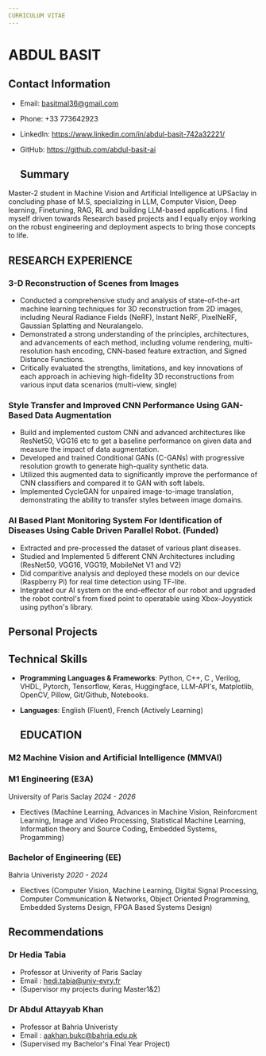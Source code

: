 ```yaml
---
CURRICULUM VITAE
---
```


<style>
pre {
    white-space: pre-line;
}
</style>

#  ABDUL BASIT

## Contact Information

- Email: basitmal36@gmail.com
- Phone: +33 773642923
- LinkedIn: https://www.linkedin.com/in/abdul-basit-742a32221/
- GitHub: https://github.com/abdul-basit-ai

  ## Summary

Master-2 student in Machine Vision and Artificial Intelligence at UPSaclay in concluding phase of M.S, specializing in LLM, Computer Vision, Deep learning, Finetuning, RAG, RL and building LLM-based applications. I find myself driven towards Research based projects and I equally enjoy working on the robust engineering and deployment aspects to bring those concepts to life.

## RESEARCH EXPERIENCE

### 3-D Reconstruction of Scenes from Images

- Conducted a comprehensive study and analysis of state-of-the-art machine learning techniques for 3D reconstruction from 2D
images, including Neural Radiance Fields (NeRF), Instant NeRF, PixelNeRF, Gaussian Splatting and Neuralangelo.
- Demonstrated a strong understanding of the principles, architectures, and advancements of each method, including volume
rendering, multi-resolution hash encoding, CNN-based feature extraction, and Signed Distance Functions.
- Critically evaluated the strengths, limitations, and key innovations of each approach in achieving high-fidelity 3D reconstructions
from various input data scenarios (multi-view, single)

### Style Transfer and Improved CNN Performance Using GAN-Based Data Augmentation
- Build and implemented custom CNN and advanced architectures like ResNet50, VGG16 etc to get a baseline performance on
given data and measure the impact of data augmentation.
- Developed and trained Conditional GANs (C-GANs) with progressive resolution growth to generate high-quality synthetic data.
- Utilized this augmented data to significantly improve the performance of CNN classifiers and compared it to GAN with soft labels.
- Implemented CycleGAN for unpaired image-to-image translation, demonstrating the ability to transfer styles between image
domains.

### AI Based Plant Monitoring System For Identification of Diseases Using Cable Driven Parallel Robot. (Funded)
- Extracted and pre-processed the dataset of various plant diseases.
- Studied and Implemented 5 different CNN Architectures including (ResNet50, VGG16, VGG19, MobileNet V1 and V2)
- Did comparitive analysis and deployed these models on our device (Raspberry Pi) for real time detection using TF-lite.
- Integrated our AI system on the end-effector of our robot and upgraded the robot control's from fixed point to operatable using Xbox-Joyystick using python's library.

## Personal Projects

## Technical Skills

- **Programming Languages & Frameworks**: Python, C++, C , Verilog, VHDL, Pytorch, Tensorflow, Keras, Huggingface, LLM-API's, Matplotlib, OpenCV, Pillow, Git/Github, Notebooks.
- **Languages**: English (Fluent), French (Actively Learning) 

  ## EDUCATION

### M2 Machine Vision and Artificial Intelligence (MMVAI)
### M1 Engineering (E3A)
University of Paris Saclay *2024 - 2026*
- Electives (Machine Learning, Advances in Machine Vision, Reinforcment Learning, Image and Video Processing, Statistical Machine Learning, Information theory and Source Coding, Embedded Systems, Progamming)
  
### Bachelor of Engineering (EE)
Bahria Univeristy *2020 - 2024*
- Electives (Computer Vision, Machine Learning, Digital Signal Processing, Computer Communication & Networks, Object Oriented
Programming, Embedded Systems Design, FPGA Based Systems Design)

 ## Recommendations
 ### Dr Hedia Tabia
 - Professor at Univerity of Paris Saclay
 - Email : hedi.tabia@univ-evry.fr
 - (Supervisor my projects during Master1&2)
 ### Dr Abdul Attayyab Khan
  - Professor at Bahria Univeristy
 - Email : aakhan.bukc@bahria.edu.pk
 - (Supervised my Bachelor's Final Year Project)
